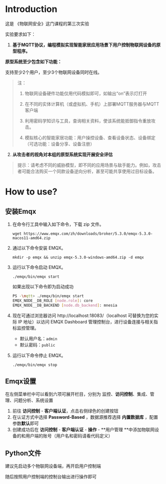 # Introduction

这是 《物联网安全》这门课程的第三次实验

实验要求如下：

1. **基于MQTT协议，编程模拟实现智能家居应用场景下用户控制物联网设备的原型程序。**

**原型系统至少包含如下功能：**

支持至少2个用户，至少3个物联网设备同时在线。

> 注：
>
> 1. 物联网设备硬件功能仅用代码模拟即可，如输出“on”表示灯打开
>
> 2. 在不同的实体计算机（或虚拟机、手机）上部署MQTT服务器与MQTT客户端
>
> 3. 利用密码学知识与工具，查询相关资料，使该系统能抵御指令重放攻击。
>
> 4. 模拟核心的智能家居功能：用户操控设备、查看设备状态、设备绑定（可选功能：设备分享、设备注册）



2. **从攻击者的视角对本组的原型系统实现开展安全评估**

> 提示：请考虑不同的威胁模型，即不同的应用场景与敌手能力。例如，攻击者可能合法购买一个同款设备逆向分析，甚至可能共享使用过目标设备。

# How to use?

## 安装Emqx

1. 在命令行工具中输入如下命令，下载 zip 文件。

   `wget https://www.emqx.com/zh/downloads/broker/5.3.0/emqx-5.3.0-macos11-amd64.zip`

2. 通过以下命令安装 EMQX。

   `mkdir -p emqx && unzip emqx-5.3.0-windows-amd64.zip -d emqx`

3. 运行以下命令启动 EMQX。

   `./emqx/bin/emqx start`

   如果出现以下命令即为启动成功

   ```bash
   PS -\mqtt> ./emqx/bin/emqx start
   EMQX_NODE__DB_ROLE [node.role]: core
   EMQX_NODE__DB_BACKEND [node.db_backend]: mnesia
   ```

4. 现在可通过浏览器访问 http://localhost:18083/（localhost 可替换为您的实际 IP 地址）以访问 EMQX Dashboard 管理控制台，进行设备连接与相关指标监控管理。
   - 默认用户名：`admin`  
   - 默认密码：`public`

5. 运行以下命令停止 EMQX。

   `./emqx/bin/emqx stop`



## Emqx设置

在左侧菜单栏中可以看到六项可展开栏目，分别为 监控、**访问控制**、集成、管理、问题分析、系统设置

1. 前往 **访问控制** -  **客户端认证**，点击右侧绿色的创建按钮
2. 在认证方式中选择 **Password-Based** ，数据源推荐选择 **内置数据库** ，配置参数**默认**即可
3. 创建成功后在 **访问控制** -  **客户端认证**  -  **操作**   -  **用户管理 **中添加物联网设备的和用户端的账号（用户名和密码请看代码定义）



## Python文件

建议先启动多个物联网设备端，再开启用户控制端

随后按照用户控制端的控制台输出进行操作即可
